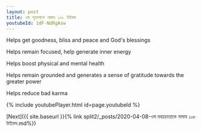 ```yaml
---
layout: post
title: ওম সুতাপাশে নামায ১০৮ টাইমস
youtubeId: 1dF-NdRgAsw
---
```

 
 
Helps get goodness, bliss and peace and God's blessings
 
Helps remain focused, help generate inner energy 
 
Helps boost physical and mental health 
 
Helps remain grounded and generates a sense of gratitude towards the greater power 
 
Helps reduce bad karma
 
 
 
 


{% include youtubePlayer.html id=page.youtubeId %}
 
[Next]({{ site.baseurl }}{% link  split2/_posts/2020-04-08-ওম মহাক্রাতাভে নামায ১০৮ টাইমস.md%})
 
